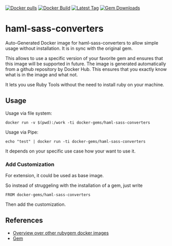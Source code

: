 [![Docker pulls](https://img.shields.io/docker/pulls/rubygem/haml-sass-converters.svg)](https://hub.docker.com/r/rubygem/haml-sass-converters/)
[![Docker Build](https://img.shields.io/docker/automated/rubygem/haml-sass-converters.svg)](https://hub.docker.com/r/rubygem/haml-sass-converters/)
[![Latest Tag](https://img.shields.io/github/tag/docker-rubygem/haml-sass-converters.svg)](https://hub.docker.com/r/rubygem/haml-sass-converters/)
[![Gem Downloads](https://img.shields.io/gem/dt/haml-sass-converters.svg)](https://rubygems.org/gems/haml-sass-converters/)
# haml-sass-converters

Auto-Generated Docker image for haml-sass-converters to allow simple usage without installation.
It is in sync with the original gem.

This allows to use a specific version of your favorite gem and ensures that this image will be supported in future.
The image is generated automatically from a github repository by Docker Hub.
This ensures that you exactly know what is in the image and what not.

It lets you use Ruby Tools without the need to install ruby on your machine.

## Usage

Usage via file system:

`docker run -v $(pwd):/work -ti docker-gems/haml-sass-converters`

Usage via Pipe:

`echo "test" | docker run -ti docker-gems/haml-sass-converters`

It depends on your specific use case how your want to use it.

### Add Customization

For extension, it could be used as base image.

So instead of struggeling with the installation of a gem, just write

`FROM docker-gems/haml-sass-converters`

Then add the customization.

## References

 - [Overview over other rubygem docker images](https://github.com/thinkbot/docker-rubygem)
 - [Gem](https://rubygems.org/gems/haml-sass-converters/)
